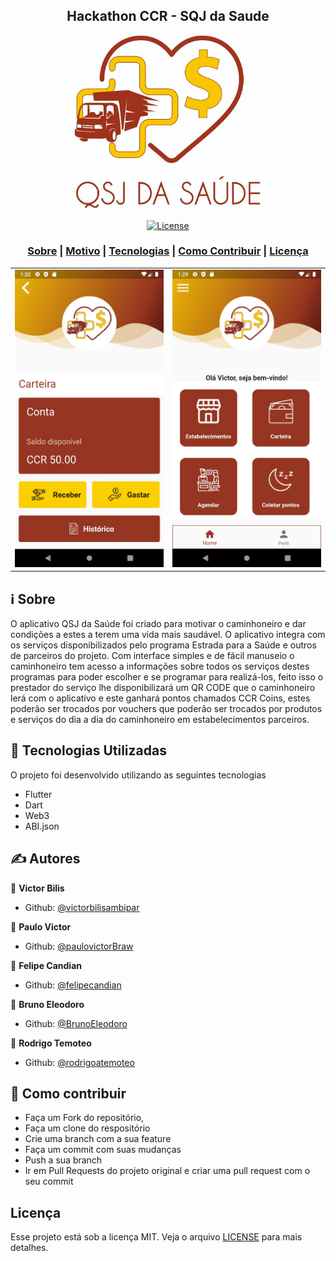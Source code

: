 <h2 align="center">
 Hackathon CCR - SQJ da Saude 
</h2>

<p align="center"> 
<img src="https://raw.githubusercontent.com/BrunoEleodoro/learning-reacthooks/master/sqj-da-saude.jpg" width="300" heigth="300">
</p>

<p align="center">
  <a href="LICENSE" >
<img alt="License" src="https://img.shields.io/badge/license-MIT-%23F8952D">
  </a>
</p>

<h3 align="center">  
  <a href="#information_source-sobre">Sobre</a> |
  <a href="#interrobang-motivo">Motivo</a> | 
  <a href="#rocket-tecnologias-utilizadas">Tecnologias</a> | 
  <a href="#link-como-contribuir">Como Contribuir</a> | 
  <a href="#licença">Licença</a> 
</h3>

<table>
  <tr>
    <td>
<img src="https://raw.githubusercontent.com/BrunoEleodoro/learning-reacthooks/master/print1.jpg" width="400">
    </td>
<td><img src="https://raw.githubusercontent.com/BrunoEleodoro/learning-reacthooks/master/print3.jpg" width="400"></td>
  </tr>
  </table>
  
## :information_source: Sobre

O aplicativo QSJ da Saúde foi criado para motivar o caminhoneiro e dar condições a estes a terem uma vida mais saudável. O aplicativo integra com os serviços disponibilizados pelo programa Estrada para a Saúde e outros de parceiros do projeto. Com interface simples e de fácil manuseio o caminhoneiro tem acesso a informações sobre todos os serviços destes programas para poder escolher e se programar para realizá-los, feito isso o prestador do serviço lhe disponibilizará um QR CODE que o caminhoneiro lerá com o aplicativo e este ganhará pontos chamados CCR Coins, estes poderão ser trocados por vouchers que poderão ser trocados por produtos e serviços do dia a dia do caminhoneiro em estabelecimentos parceiros.


## :rocket: Tecnologias Utilizadas

O projeto foi desenvolvido utilizando as seguintes tecnologias

- Flutter
- Dart
- Web3
- ABI.json


## ✍ Autores

👤 **Victor Bilis**

* Github: [@victorbilisambipar](https://github.com/victorbilisambipar)

👤 **Paulo Victor**

* Github: [@paulovictorBraw](https://github.com/paulovictorBraw)

👤 **Felipe Candian**

* Github: [@felipecandian]( https://github.com/felipecandian)

👤 **Bruno Eleodoro**

* Github: [@BrunoEleodoro]( https://github.com/BrunoEleodoro)

👤 **Rodrigo Temoteo**

* Github: [@rodrigoatemoteo]( https://github.com/rodrigoatemoteo)


## :link: Como contribuir

- Faça um Fork do repositório,
- Faça um clone do respositório
- Crie uma branch com a sua feature
- Faça um commit com suas mudanças
- Push a sua branch
- Ir em Pull Requests do projeto original e criar uma pull request com o seu commit

## Licença
Esse projeto está sob a licença MIT. Veja o arquivo [LICENSE](LICENSE) para mais detalhes.
